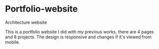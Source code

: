 # Portfolio-website
Architecture website

This is a portfolio website I did with my previous works, there are 4 pages and 8 projects. The design is responsive and changes if it's viewed from mobile.
